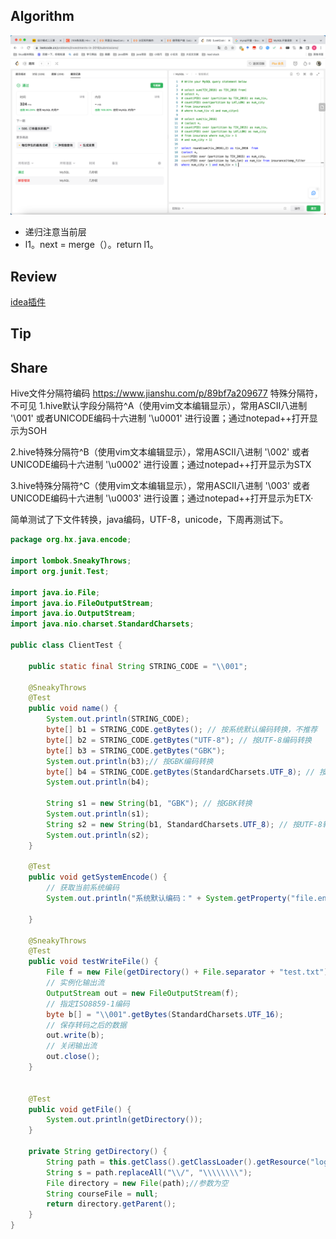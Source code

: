 ## Algorithm

![算法](../../images/temp/sisyphus-2023-07-30-lc.png)

* 递归注意当前层
* l1。next = merge（）。return l1。

## Review

[idea插件](https://medium.com/@xjpp22/top-10-plugins-for-intellij-idea-you-dont-want-to-miss-38a723e26140)

## Tip


## Share
Hive文件分隔符编码
https://www.jianshu.com/p/89bf7a209677
特殊分隔符，不可见
1.hive默认字段分隔符^A（使用vim文本编辑显示），常用ASCII八进制 '\001' 或者UNICODE编码十六进制 '\u0001' 进行设置；通过notepad++打开显示为SOH

2.hive特殊分隔符^B（使用vim文本编辑显示），常用ASCII八进制 '\002' 或者UNICODE编码十六进制 '\u0002' 进行设置；通过notepad++打开显示为STX

3.hive特殊分隔符^C（使用vim文本编辑显示），常用ASCII八进制 '\003' 或者UNICODE编码十六进制 '\u0003' 进行设置；通过notepad++打开显示为ETX·

简单测试了下文件转换，java编码，UTF-8，unicode，下周再测试下。
```java
package org.hx.java.encode;

import lombok.SneakyThrows;
import org.junit.Test;

import java.io.File;
import java.io.FileOutputStream;
import java.io.OutputStream;
import java.nio.charset.StandardCharsets;

public class ClientTest {

    public static final String STRING_CODE = "\\001";

    @SneakyThrows
    @Test
    public void name() {
        System.out.println(STRING_CODE);
        byte[] b1 = STRING_CODE.getBytes(); // 按系统默认编码转换，不推荐
        byte[] b2 = STRING_CODE.getBytes("UTF-8"); // 按UTF-8编码转换
        byte[] b3 = STRING_CODE.getBytes("GBK");
        System.out.println(b3);// 按GBK编码转换
        byte[] b4 = STRING_CODE.getBytes(StandardCharsets.UTF_8); // 按UTF-8编码转换
        System.out.println(b4);

        String s1 = new String(b1, "GBK"); // 按GBK转换
        System.out.println(s1);
        String s2 = new String(b1, StandardCharsets.UTF_8); // 按UTF-8转换
        System.out.println(s2);
    }

    @Test
    public void getSystemEncode() {
        // 获取当前系统编码
        System.out.println("系统默认编码：" + System.getProperty("file.encoding"));

    }

    @SneakyThrows
    @Test
    public void testWriteFile() {
        File f = new File(getDirectory() + File.separator + "test.txt");
        // 实例化输出流
        OutputStream out = new FileOutputStream(f);
        // 指定ISO8859-1编码
        byte b[] = "\\001".getBytes(StandardCharsets.UTF_16);
        // 保存转码之后的数据
        out.write(b);
        // 关闭输出流
        out.close();
    }


    @Test
    public void getFile() {
        System.out.println(getDirectory());
    }

    private String getDirectory() {
        String path = this.getClass().getClassLoader().getResource("log4j2-test.xml").getPath();
        String s = path.replaceAll("\\/", "\\\\\\\\");
        File directory = new File(path);//参数为空
        String courseFile = null;
        return directory.getParent();
    }
}

```